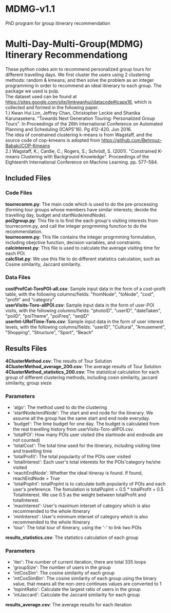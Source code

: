 # MDMG-v1.1
PhD program for group itinerary recommendation


# Multi-Day-Multi-Group(MDMG) Itinerary Recommendationg
These python codes aim to recommend personalized group tours for different travelling days. We first cluster the users using 2 clustering methods: random & kmeans; and then solve the problem as an integer programming in order to recommend an ideal itinerary to each group. The package we used is pulp.  
The dataset used can be found at https://sites.google.com/site/limkwanhui/datacode#icaps16, which is collected and formed in the following paper.    
1.) Kwan Hui Lim, Jeffrey Chan, Christopher Leckie and Shanika Karunasekera. "Towards Next Generation Touring: Personalized Group Tours". In Proceedings of the 26th International Conference on Automated Planning and Scheduling (ICAPS'16). Pg 412-420. Jun 2016.  
The idea of constrained clustering k-means is from Wagstaff, and the source code of cop-kmeans is adopted from  https://github.com/Behrouz-Babaki/COP-Kmeans  
2.)  Wagstaff, K.; Cardie, C.; Rogers, S.; Schrödl, S. (2001). "Constrained K-means Clustering with Background Knowledge". Proceedings of the Eighteenth International Conference on Machine Learning. pp. 577–584.  

## Included Files
### Code Files  
**tourrecomm.py**: The main code which is used to do the pre-processing (forming tour groups whose members have similar interests; decide the travelling day, budget and startNode/endNode).  
**poi2group.py**: This file is to find the each group's visiting interests from tourrecomm.py, and call the integer progrmming function to do the recommendation.  
**tourrecomm.py**: This file contains the integer progrmming formulation, including obejctive function, decision variables, and constraints.  
**calcinterest.py**: This file is used to calculate the average visiting time for each POI.  
**calcStat.py**: We use this file to do different statistics calculation, such as Cosine similarity, Jaccard similarity.  
### Data Files
**costProfCat-ToroPOI-all.csv**: Sample input data in the form of a cost-profit table, with the following columns/fields: "fromNode", "toNode", "cost", "profit" and "category"  
**userVisits-Toro-allPOI.csv**: Sample input data in the form of user-POI visits, with the following columns/fields: "photoID", "userID", "dateTaken", "poiID", "poiTheme", "poiFreq", "seqID"  
**userInt-URelTime-Toro.csv**: Sample input data in the form of user interest levels, with the following columns/fields: "userID", "Cultural", "Amusement", "Shopping", "Structure", "Sport", "Beach"  
## Results Files
**4ClusterMethod.csv**: The results of Tour Solution  
**4ClusterMethod_average_200.csv**: The average results of Tour Solution  
**4ClusterMethod_statistics_200.csv**: The statistical calculation for each group of different clustering methods, including cosin similarity, jaccard similarity, group sieze  
### Parameters
- 'algo': The method used to do the clustering 
- 'startNode/endNode': The start and end node for the itinerary. We assume all the group has the same start and end node everyday. 
- 'budget': The time budget for one day. The budget is calculated from the real travelling history from userVisits-Toro-allPOI.csv.  
- 'totalPOI': How many POIs user visited (the startnode and endnode are not counted)
- 'totalCost': The total time used for the itinerary, including visiting time and travelling time
- 'totalProfit': The total popularity of the POIs user visited
- 'totalInterest': Each user's total interests for the POIs'category he/she visited
- 'reachEndNode': Whether the ideal itineray is found. If found, reachEndNode = True
- 'totalPopInt': totalPopInt is to calculate both popularity of POIs and each user's preference. The fomulation is totalPopInt = 0.5 * totalProfit + 0.5 TotalInterest. We use 0.5 as the weight between totalProfit and totalInterest.
- 'maxInterest': User's maximum interset of category which is also recommended to the whole Itinerary
- 'minInterest': User's minimum interset of category which is also recommended to the whole Itinerary
- 'tour': The total tour of itinerary, using the '-' to link two POIs  

**results_statistics.csv**: The statistics calculation of each group    
### Parameters
- 'iter': The number of current iteration, there are total 335 loops
- 'groupSize': The number of users in the group
- 'intCosSim': The cosine similarity of each group
- 'intCosSimBin': The cosine similarity of each group using the binary value, that means all the non-zero continues values are converted to 1
- 'topintRatio': Calculate the largest ratio of users in the group
- 'intJaccard': Calculate the Jaccard similarity for each group

**results_average.csv**: The average results for each iteration

